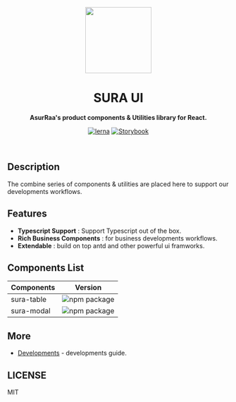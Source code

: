 <p align="center">
  <img width="150" src="https://avatars.githubusercontent.com/u/62465909?s=400&u=b543f5c67f4bafb214e9064ac95de21e35daf2d9&v=4">
</p>
<h1 align="center"> SURA UI </h1>
<p align="center">
  <b >AsurRaa's product components & Utilities library for React.</b>
</p>

<div align="center">
  
  [![lerna](https://img.shields.io/badge/maintained%20with-lerna-cc00ff.svg)](https://lerna.js.org/)
  [![Storybook](https://cdn.jsdelivr.net/gh/storybookjs/brand@master/badge/badge-storybook.svg)](https://asurraa.github.io/sura-ui/)
  
  </div>
<br>

## Description

The combine series of components & utilities are placed here to support our developments workflows.

## Features

- **Typescript Support** : Support Typescript out of the box.
- **Rich Business Components** :  for business developments workflows.
- **Extendable** :  build on top antd and other powerful ui framworks.


## Components List 
|Components| Version |
|--|--|
| sura-table | ![npm package](https://img.shields.io/npm/v/@asurraa/sura-ui-table.svg?style=flat-square?style=flat-square) |
| sura-modal | ![npm package](https://img.shields.io/npm/v/@asurraa/sura-ui-modal.svg?style=flat-square?style=flat-square)


## More

- [Developments](https://github.com/asurraa/sura-ui/blob/master/guides/development.guide.md) - developments guide.

## LICENSE

MIT
